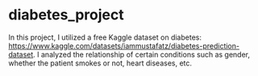 # diabetes_project

In this project, I utilized a free Kaggle dataset on diabetes: https://www.kaggle.com/datasets/iammustafatz/diabetes-prediction-dataset. I analyzed the relationship of certain conditions such as gender, whether the patient smokes or not, heart diseases, etc.
